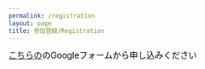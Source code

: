 ```yaml
---
permalink: /registration
layout: page
title: 参加登録/Registration
---
```


<span style="font-size: 120%; color: black;">[こちらの](https://docs.google.com/forms/d/e/1FAIpQLSf23WHCZq365EamPw6Ue3hptvZHcMAMonWf_MvIlOR6NOvvzw/viewform)のGoogleフォームから申し込みください </span> 

